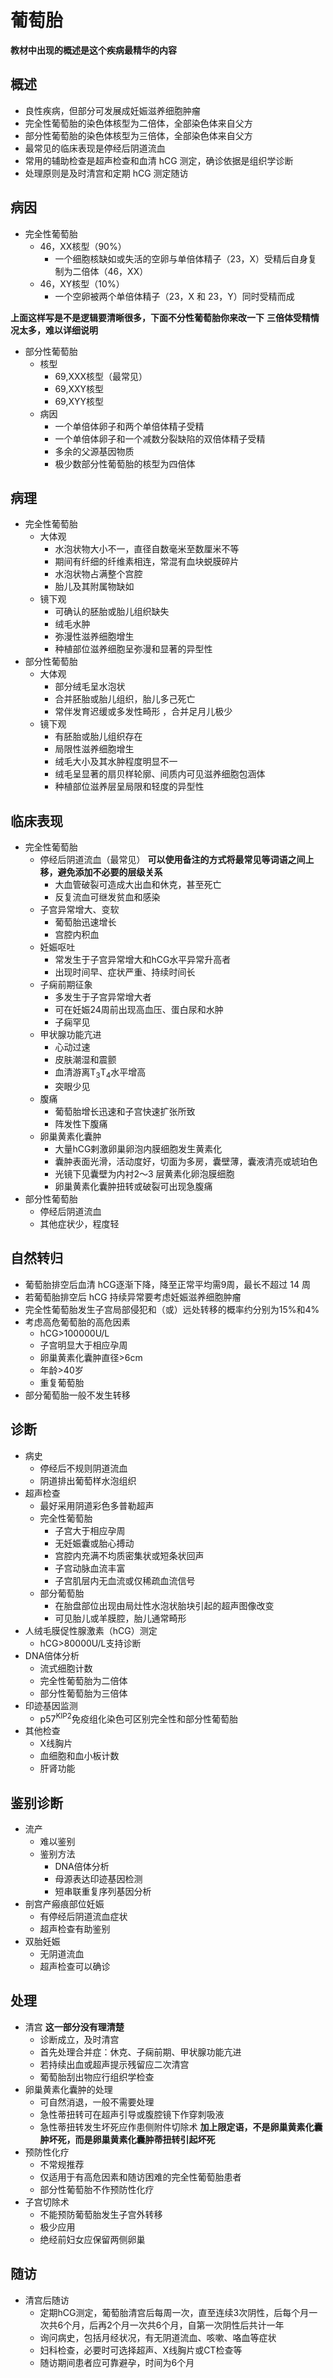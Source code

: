 # 葡萄胎



**教材中出现的概述是这个疾病最精华的内容**
## 概述
- 良性疾病，但部分可发展成妊娠滋养细胞肿瘤
- 完全性葡萄胎的染色体核型为二倍体，全部染色体来自父方
- 部分性葡萄胎的染色体核型为三倍体，全部染色体来自父方
- 最常见的临床表现是停经后阴道流血
- 常用的辅助检查是超声检查和血清 hCG 测定，确诊依据是组织学诊断
- 处理原则是及时清宫和定期 hCG 测定随访

## 病因
- 完全性葡萄胎
    - 46，XX核型（90%）
      - 一个细胞核缺如或失活的空卵与单倍体精子（23，X）受精后自身复制为二倍体（46，XX）
    - 46，XY核型（10%）
      - 一个空卵被两个单倍体精子（23，X 和 23，Y）同时受精而成

**上面这样写是不是逻辑要清晰很多，下面不分性葡萄胎你来改一下**
**三倍体受精情况太多，难以详细说明**

- 部分性葡萄胎
  - 核型
    - 69,XXX核型（最常见）
    - 69,XXY核型
    - 69,XYY核型
  - 病因
    - 一个单倍体卵子和两个单倍体精子受精
    - 一个单倍体卵子和一个减数分裂缺陷的双倍体精子受精
    - 多余的父源基因物质
    - 极少数部分性葡萄胎的核型为四倍体
## 病理

- 完全性葡萄胎
  - 大体观
    - 水泡状物大小不一，直径自数毫米至数厘米不等
    - 期间有纤细的纤维素相连，常混有血块蜕膜碎片
    - 水泡状物占满整个宫腔
    - 胎儿及其附属物缺如
  - 镜下观
    - 可确认的胚胎或胎儿组织缺失
    - 绒毛水肿
    - 弥漫性滋养细胞增生
    - 种植部位滋养细胞呈弥漫和显著的异型性
- 部分性葡萄胎
  - 大体观
    - 部分绒毛呈水泡状
    - 合并胚胎或胎儿组织，胎儿多己死亡
    - 常伴发育迟缓或多发性畸形 ，合并足月儿极少
  - 镜下观
    - 有胚胎或胎儿组织存在
    - 局限性滋养细胞增生
    - 绒毛大小及其水肿程度明显不一
    - 绒毛呈显著的扇贝样轮廓、间质内可见滋养细胞包涵体
    - 种植部位滋养层呈局限和轻度的异型性

## 临床表现

- 完全性葡萄胎
  - 停经后阴道流血（最常见） **可以使用备注的方式将最常见等词语之间上移，避免添加不必要的层级关系**
    - 大血管破裂可造成大出血和休克，甚至死亡
    - 反复流血可继发贫血和感染
  - 子宫异常增大、变软
    - 葡萄胎迅速增长
    - 宫腔内积血
  - 妊娠呕吐
    - 常发生于子宫异常增大和hCG水平异常升高者
    - 出现时间早、症状严重、持续时间长
  - 子痫前期征象
    - 多发生于子宫异常增大者
    - 可在妊娠24周前出现高血压、蛋白尿和水肿
    - 子痫罕见
  - 甲状腺功能亢进
    - 心动过速
    - 皮肤潮湿和震颤
    - 血清游离T<sub>3</sub>T<sub>4</sub>水平增高
    - 突眼少见
  - 腹痛
    - 葡萄胎增长迅速和子宫快速扩张所致
    - 阵发性下腹痛
  - 卵巢黄素化囊肿
    - 大量hCG剌激卵巢卵泡内膜细胞发生黄素化
    - 囊肿表面光滑，活动度好，切面为多房，囊壁薄，囊液清亮或琥珀色
    - 光镜下见囊壁为内衬2～3 层黄素化卵泡膜细胞
    - 卵巢黄素化囊肿扭转或破裂可出现急腹痛
- 部分性葡萄胎
  - 停经后阴道流血
  - 其他症状少，程度轻

## 自然转归
- 葡萄胎排空后血清 hCG逐渐下降，降至正常平均需9周，最长不超过 14 周
- 若葡萄胎排空后 hCG 持续异常要考虑妊娠滋养细胞肿瘤
- 完全性葡萄胎发生子宫局部侵犯和（或）远处转移的概率约分别为15%和4%
- 考虑高危葡萄胎的高危因素
  - hCG>100000U/L
  - 子宫明显大于相应孕周
  - 卵巢黄素化囊肿直径>6cm
  - 年龄>40岁
  - 重复葡萄胎
- 部分葡萄胎一般不发生转移

## 诊断

- 病史
  - 停经后不规则阴道流血
  - 阴道排出葡萄样水泡组织
- 超声检查
  - 最好采用阴道彩色多普勒超声
  - 完全性葡萄胎
    - 子宫大于相应孕周
    - 无妊娠囊或胎心搏动
    - 宫腔内充满不均质密集状或短条状回声
    - 子宫动脉血流丰富
    - 子宫肌层内无血流或仅稀疏血流信号 
  - 部分葡萄胎
    - 在胎盘部位出现由局灶性水泡状胎块引起的超声图像改变
    - 可见胎儿或羊膜腔，胎儿通常畸形
- 人绒毛膜促性腺激素（hCG）测定
  - hCG>80000U/L支持诊断
- DNA倍体分析
  - 流式细胞计数
  - 完全性葡萄胎为二倍体
  - 部分性葡萄胎为三倍体
- 印迹基因监测
  - p57<sup>KIP2</sup>免疫组化染色可区别完全性和部分性葡萄胎
- 其他检查
  - X线胸片
  - 血细胞和血小板计数
  - 肝肾功能

## 鉴别诊断

- 流产
  - 难以鉴别
  - 鉴别方法
    - DNA倍体分析
    - 母源表达印迹基因检测
    - 短串联重复序列基因分析
- 剖宫产瘢痕部位妊娠
  - 有停经后阴道流血症状
  - 超声检查有助鉴别
- 双胎妊娠
  - 无阴道流血
  - 超声检查可以确诊
  
## 处理

- 清宫  **这一部分没有理清楚**
  - 诊断成立，及时清宫
  - 首先处理合并症：休克、子痫前期、甲状腺功能亢进
  - 若持续出血或超声提示残留应二次清宫
  - 葡萄胎刮出物应行组织学检查
- 卵巢黄素化囊肿的处理
  - 可自然消退，一般不需要处理
  - 急性蒂扭转可在超声引导或腹腔镜下作穿刺吸液
  - 急性蒂扭转发生坏死应作患侧附件切除术  **加上限定语，不是卵巢黄素化囊肿坏死，而是卵巢黄素化囊肿蒂扭转引起坏死**
- 预防性化疗
  - 不常规推荐
  - 仅适用于有高危因素和随访困难的完全性葡萄胎患者
  - 部分性葡萄胎不作预防性化疗
- 子宫切除术
  - 不能预防葡萄胎发生子宫外转移
  - 极少应用
  - 绝经前妇女应保留两侧卵巢

## 随访
- 清宫后随访
  - 定期hCG测定，葡萄胎清宫后每周一次，直至连续3次阴性，后每个月一次共6个月，后再2个月一次共6个月，自第一次阴性后共计一年
  - 询问病史，包括月经状况，有无阴道流血、咳嗽、咯血等症状
  - 妇科检查，必要时可选择超声、X线胸片或CT检查等
  - 随访期间患者应可靠避孕，时间为6个月
